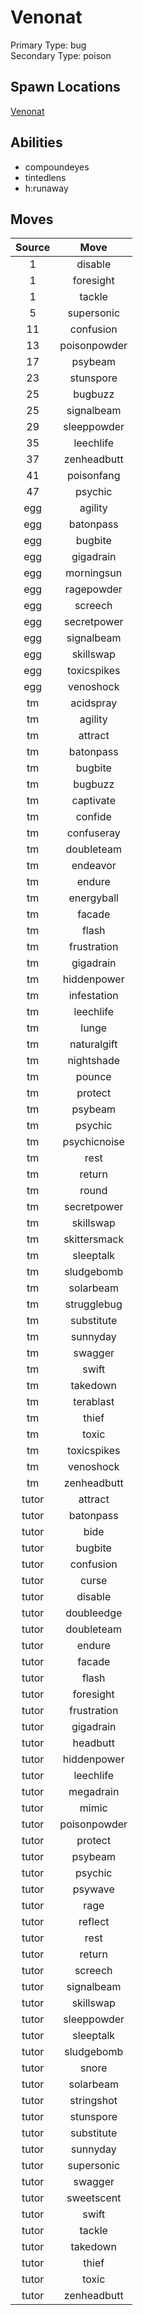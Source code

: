 # Venonat  
Primary Type: bug  
Secondary Type: poison  
  
## Spawn Locations  
[Venonat](/data/spawn_presets/venonat.md)  
  
## Abilities  
  * compoundeyes
  * tintedlens
  * h:runaway
  
  
## Moves  
  
| Source | Move |  
|:---:|:---:|  
| 1 | disable |  
| 1 | foresight |  
| 1 | tackle |  
| 5 | supersonic |  
| 11 | confusion |  
| 13 | poisonpowder |  
| 17 | psybeam |  
| 23 | stunspore |  
| 25 | bugbuzz |  
| 25 | signalbeam |  
| 29 | sleeppowder |  
| 35 | leechlife |  
| 37 | zenheadbutt |  
| 41 | poisonfang |  
| 47 | psychic |  
| egg | agility |  
| egg | batonpass |  
| egg | bugbite |  
| egg | gigadrain |  
| egg | morningsun |  
| egg | ragepowder |  
| egg | screech |  
| egg | secretpower |  
| egg | signalbeam |  
| egg | skillswap |  
| egg | toxicspikes |  
| egg | venoshock |  
| tm | acidspray |  
| tm | agility |  
| tm | attract |  
| tm | batonpass |  
| tm | bugbite |  
| tm | bugbuzz |  
| tm | captivate |  
| tm | confide |  
| tm | confuseray |  
| tm | doubleteam |  
| tm | endeavor |  
| tm | endure |  
| tm | energyball |  
| tm | facade |  
| tm | flash |  
| tm | frustration |  
| tm | gigadrain |  
| tm | hiddenpower |  
| tm | infestation |  
| tm | leechlife |  
| tm | lunge |  
| tm | naturalgift |  
| tm | nightshade |  
| tm | pounce |  
| tm | protect |  
| tm | psybeam |  
| tm | psychic |  
| tm | psychicnoise |  
| tm | rest |  
| tm | return |  
| tm | round |  
| tm | secretpower |  
| tm | skillswap |  
| tm | skittersmack |  
| tm | sleeptalk |  
| tm | sludgebomb |  
| tm | solarbeam |  
| tm | strugglebug |  
| tm | substitute |  
| tm | sunnyday |  
| tm | swagger |  
| tm | swift |  
| tm | takedown |  
| tm | terablast |  
| tm | thief |  
| tm | toxic |  
| tm | toxicspikes |  
| tm | venoshock |  
| tm | zenheadbutt |  
| tutor | attract |  
| tutor | batonpass |  
| tutor | bide |  
| tutor | bugbite |  
| tutor | confusion |  
| tutor | curse |  
| tutor | disable |  
| tutor | doubleedge |  
| tutor | doubleteam |  
| tutor | endure |  
| tutor | facade |  
| tutor | flash |  
| tutor | foresight |  
| tutor | frustration |  
| tutor | gigadrain |  
| tutor | headbutt |  
| tutor | hiddenpower |  
| tutor | leechlife |  
| tutor | megadrain |  
| tutor | mimic |  
| tutor | poisonpowder |  
| tutor | protect |  
| tutor | psybeam |  
| tutor | psychic |  
| tutor | psywave |  
| tutor | rage |  
| tutor | reflect |  
| tutor | rest |  
| tutor | return |  
| tutor | screech |  
| tutor | signalbeam |  
| tutor | skillswap |  
| tutor | sleeppowder |  
| tutor | sleeptalk |  
| tutor | sludgebomb |  
| tutor | snore |  
| tutor | solarbeam |  
| tutor | stringshot |  
| tutor | stunspore |  
| tutor | substitute |  
| tutor | sunnyday |  
| tutor | supersonic |  
| tutor | swagger |  
| tutor | sweetscent |  
| tutor | swift |  
| tutor | tackle |  
| tutor | takedown |  
| tutor | thief |  
| tutor | toxic |  
| tutor | zenheadbutt |  
  
